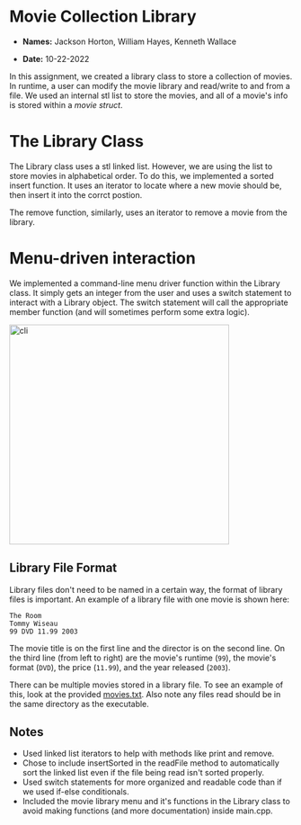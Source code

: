 # Movie Collection Library

* **Names:** Jackson Horton, William Hayes, Kenneth Wallace

* **Date:** 10-22-2022

In this assignment, we created a library class to store a collection of movies. In runtime, a user can modify the movie library and read/write to and from a file. We used an internal stl list to store the movies, and all of a movie's info is stored within a *movie struct*.

# The Library Class
The Library class uses a stl linked list. However, we are using the list to store movies in alphabetical order. To do this, we implemented a sorted insert function. It uses an iterator to locate where a new movie should be, then insert it into the corrct postion.

The remove function, similarly, uses an iterator to remove a movie from the library.

# Menu-driven interaction
We implemented a command-line menu driver function within the Library class.
It simply gets an integer from the user and uses a switch statement to interact with a Library object.
The switch statement will call the appropriate member function (and will sometimes perform some extra logic).

<img width="391" alt="cli" src="https://user-images.githubusercontent.com/59177560/198178671-57c5b2c4-6326-4e0f-95bd-e2aced85abdc.png">

## Library File Format
Library files don't need to be named in a certain way, the format of library files is important. An example of a library file with one movie is shown here:
```
The Room
Tommy Wiseau
99 DVD 11.99 2003
```
The movie title is on the first line and the director is on the second line.
On the third line (from left to right) are the movie's runtime (`99`), the movie's format (`DVD`), the price (`11.99`), and the year released (`2003`).

There can be multiple movies stored in a library file. To see an example of this, look at the provided [movies.txt](https://github.com/WillHayes096283/Movie-Collection-Library/blob/master/movies.txt). Also note any files read should be in the same directory as the executable.

## Notes
* Used linked list iterators to help with methods like print and remove.
* Chose to include insertSorted in the readFile method to automatically sort the linked list even if the file being read isn't sorted properly.
* Used switch statements for more organized and readable code than if we used if-else conditionals.
* Included the movie library menu and it's functions in the Library class to avoid making functions (and more documentation) inside main.cpp.
